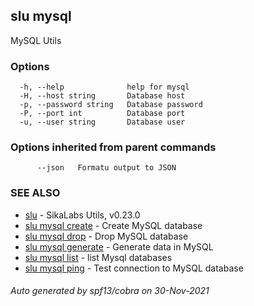 ## slu mysql

MySQL Utils

### Options

```
  -h, --help              help for mysql
  -H, --host string       Database host
  -p, --password string   Database password
  -P, --port int          Database port
  -u, --user string       Database user
```

### Options inherited from parent commands

```
      --json   Formatu output to JSON
```

### SEE ALSO

* [slu](slu.md)	 - SikaLabs Utils, v0.23.0
* [slu mysql create](slu_mysql_create.md)	 - Create MySQL database
* [slu mysql drop](slu_mysql_drop.md)	 - Drop MySQL database
* [slu mysql generate](slu_mysql_generate.md)	 - Generate data in MySQL
* [slu mysql list](slu_mysql_list.md)	 - list Mysql databases
* [slu mysql ping](slu_mysql_ping.md)	 - Test connection to MySQL database

###### Auto generated by spf13/cobra on 30-Nov-2021
